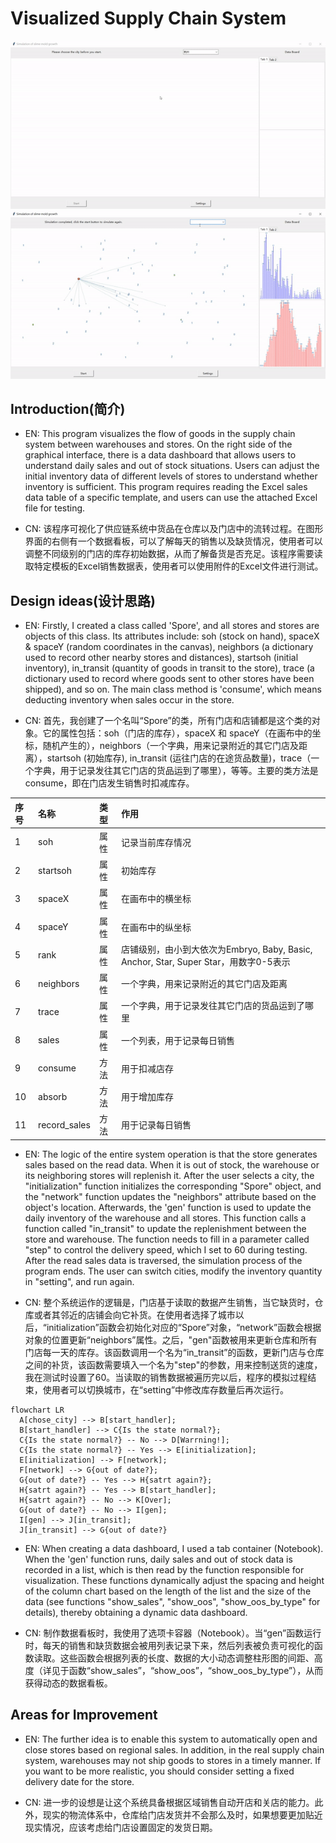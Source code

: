 # Visualized Supply Chain System

![img1](效果图1.gif)
![img1](效果图2.gif)

## Introduction(简介)

- EN: This program visualizes the flow of goods in the supply chain system between warehouses and stores. 
On the right side of the graphical interface, there is a data dashboard that allows users to understand daily sales and out of stock situations. Users can adjust the initial inventory data of different levels of stores to understand whether inventory is sufficient.
This program requires reading the Excel sales data table of a specific template, and users can use the attached Excel file for testing.

- CN: 该程序可视化了供应链系统中货品在仓库以及门店中的流转过程。在图形界面的右侧有一个数据看板，可以了解每天的销售以及缺货情况，使用者可以调整不同级别的门店的库存初始数据，从而了解备货是否充足。该程序需要读取特定模板的Excel销售数据表，使用者可以使用附件的Excel文件进行测试。

## Design ideas(设计思路)

- EN: Firstly, I created a class called 'Spore', and all stores and stores are objects of this class. Its attributes include: soh (stock on hand), spaceX & spaceY (random coordinates in the canvas), neighbors (a dictionary used to record other nearby stores and distances), startsoh (initial inventory), in_transit (quantity of goods in transit to the store), trace (a dictionary used to record where goods sent to other stores have been shipped), and so on. The main class method is 'consume', which means deducting inventory when sales occur in the store.

- CN: 首先，我创建了一个名叫“Spore”的类，所有门店和店铺都是这个类的对象。它的属性包括：soh（门店的库存），spaceX 和 spaceY（在画布中的坐标，随机产生的），neighbors（一个字典，用来记录附近的其它门店及距离），startsoh (初始库存), in_transit (运往门店的在途货品数量)，trace（一个字典，用于记录发往其它门店的货品运到了哪里），等等。主要的类方法是consume，即在门店发生销售时扣减库存。

|序号|名称|类型|作用|
|:---|:---|:---|:---|
|1|soh|属性|记录当前库存情况|
|2|startsoh|属性|初始库存|
|3|spaceX|属性|在画布中的横坐标|
|4|spaceY|属性|在画布中的纵坐标|
|5|rank|属性|店铺级别，由小到大依次为Embryo, Baby, Basic, Anchor, Star, Super Star，用数字0-5表示|
|6|neighbors|属性|一个字典，用来记录附近的其它门店及距离|
|7|trace|属性|一个字典，用于记录发往其它门店的货品运到了哪里|
|8|sales|属性|一个列表，用于记录每日销售|
|9|consume|方法|用于扣减店存|
|10|absorb|方法|用于增加库存|
|11|record_sales|方法|用于记录每日销售|

- EN: The logic of the entire system operation is that the store generates sales based on the read data. When it is out of stock, the warehouse or its neighboring stores will replenish it. After the user selects a city, the "initialization" function initializes the corresponding "Spore" object, and the "network" function updates the "neighbors" attribute based on the object's location. Afterwards, the 'gen' function is used to update the daily inventory of the warehouse and all stores. This function calls a function called "in_transit" to update the replenishment between the store and warehouse. The function needs to fill in a parameter called "step" to control the delivery speed, which I set to 60 during testing. After the read sales data is traversed, the simulation process of the program ends. The user can switch cities, modify the inventory quantity in "setting", and run again.

- CN: 整个系统运作的逻辑是，门店基于读取的数据产生销售，当它缺货时，仓库或者其邻近的店铺会向它补货。在使用者选择了城市以后，“initialization”函数会初始化对应的“Spore”对象，“network”函数会根据对象的位置更新“neighbors”属性。之后，"gen"函数被用来更新仓库和所有门店每一天的库存。该函数调用一个名为“in_transit”的函数，更新门店与仓库之间的补货，该函数需要填入一个名为"step"的参数，用来控制送货的速度，我在测试时设置了60。当读取的销售数据被遍历完以后，程序的模拟过程结束，使用者可以切换城市，在“setting”中修改库存数量后再次运行。

```mermaid
flowchart LR
  A[chose_city] --> B[start_handler];
  B[start_handler] --> C{Is the state normal?};
  C{Is the state normal?} -- No --> D[Warrning!];
  C{Is the state normal?} -- Yes --> E[initialization];
  E[initialization] --> F[network];
  F[network] --> G{out of date?};
  G{out of date?} -- Yes --> H{satrt again?};
  H{satrt again?} -- Yes --> B[start_handler];
  H{satrt again?} -- No --> K[Over];
  G{out of date?} -- No --> I[gen];
  I[gen] --> J[in_transit];
  J[in_transit] --> G{out of date?}
```
- EN: When creating a data dashboard, I used a tab container (Notebook). When the 'gen' function runs, daily sales and out of stock data is recorded in a list, which is then read by the function responsible for visualization. These functions dynamically adjust the spacing and height of the column chart based on the length of the list and the size of the data (see functions "show_sales", "show_oos", "show_oos_by_type" for details), thereby obtaining a dynamic data dashboard.

- CN: 制作数据看板时，我使用了选项卡容器（Notebook）。当“gen”函数运行时，每天的销售和缺货数据会被用列表记录下来，然后列表被负责可视化的函数读取。这些函数会根据列表的长度、数据的大小动态调整柱形图的间距、高度（详见于函数“show_sales”，“show_oos”，“show_oos_by_type”），从而获得动态的数据看板。

## Areas for Improvement

- EN: The further idea is to enable this system to automatically open and close stores based on regional sales. In addition, in the real supply chain system, warehouses may not ship goods to stores in a timely manner. If you want to be more realistic, you should consider setting a fixed delivery date for the store.

- CN: 进一步的设想是让这个系统具备根据区域销售自动开店和关店的能力。此外，现实的物流体系中，仓库给门店发货并不会那么及时，如果想要更加贴近现实情况，应该考虑给门店设置固定的发货日期。
